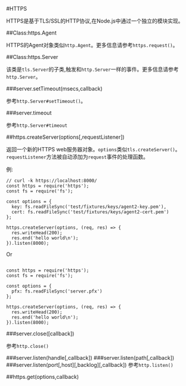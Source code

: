 #HTTPS

HTTPS是基于TLS/SSL的HTTP协议,在Node.js中通过一个独立的模块实现。

##Class:https.Agent

HTTPS的Agent对象类似`http.Agent`。更多信息请参考`https.request()`。

##Class:https.Server

该类是`tls.Server`的子类,触发和`http.Server`一样的事件。更多信息请参考`http.Server`。

###server.setTimeout(msecs,callback)

参考`http.Server#setTimeout()`。

###server.timeout

参考`http.Server#timeout`

##https.createServer(options\[,requestListener])

返回一个新的HTTPS web服务器对象。`options`类似`tls.createServer()`。
`requestListener`方法被自动添加为`request`事件的处理函数。

例:

```
// curl -k https://localhost:8000/
const https = require('https');
const fs = require('fs');

const options = {
  key: fs.readFileSync('test/fixtures/keys/agent2-key.pem'),
  cert: fs.readFileSync('test/fixtures/keys/agent2-cert.pem')
};

https.createServer(options, (req, res) => {
  res.writeHead(200);
  res.end('hello world\n');
}).listen(8000);

```
Or

```

const https = require('https');
const fs = require('fs');

const options = {
  pfx: fs.readFileSync('server.pfx')
};

https.createServer(options, (req, res) => {
  res.writeHead(200);
  res.end('hello world\n');
}).listen(8000); 

````

###server.close(\[callback])

参考`http.close()`

###server.listen(handle\[,callback])
###server.listen(path\[,callback])
###server.listen(port\[,host]\[,backlog]\[,callback])
参考`http.listen()`

##https.get(options,callback)
